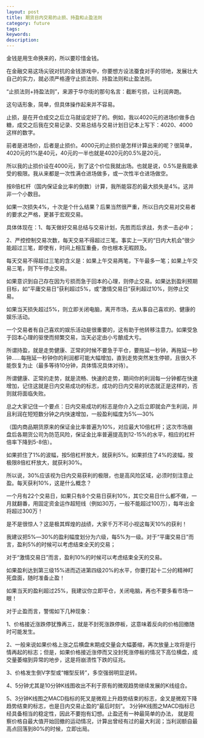 ```yaml
---
layout: post
title: 期货日内交易的止损、持盈和止盈法则
category: future
tags: 
keywords: 
description: 
---
```




金钱是用生命换来的，所以要珍惜金钱。

在金融交易这场尖锐对抗的金钱游戏中，你要想方设法蚕食对手的领地，发展壮大自己的实力，就必须严格遵守止损法则、持盈法则和止盈法则。

“止损法则+持盈法则”，来源于华尔街的那句名言：截断亏损，让利润奔跑。

这句话形象，简单，但具体操作起来并不容易。

止损，是在开仓成交之后立马就设定好了的。例如，我以4020元的进场价做多白糖，成交之后我在交易记录、交易总结与交易计划日记本上写下：4020、4000这样的数字。

前者是进场价，后者是止损价。4000元的止损价是怎样计算出来的呢？很简单，4020元的1%是40元，40元的一半也就是4020元的0.5%是20元，

所以我的止损价设在4000元，到了这个价位我就出场。也就是说，0.5%是我能承受的极限。我从来都是一次性满仓进场做多，或一次性半仓进场做空。

按8倍杠杆（国内保证金比率的倒数）计算，我所能容忍的最大损失是4%。这并非一个小数目。


如果一次损失4%，十次是个什么结果？后果当然很严重，所以日内交易对交易者的要求之严格，更甚于宏观交易。

具体体现在：1、每天做好交易总结与交易计划，先胜而后求战，务求一击必中；

2、严控控制交易次数，每天交易不得超过三笔。事实上一天的“日内大机会”很少能超过三笔，即使有，时间上相互重叠，你也根本无暇顾及。

每天交易不得超过三笔的含义是：如果上午交易两笔，下午最多一笔；如果上午交易三笔，则下午停止交易。

如果意识到自己存在因为亏损而急于回本的心理，则停止交易。如果达到盈利预期目标，如“平庸交易日”获利超过5%，或“激情交易日”获利超过10%，则停止交易。

如果当天损失超过5%，则立即关闭电脑，离开市场，去从事自己喜欢的、健康的娱乐活动。

一个交易者有自己喜欢的娱乐活动是很重要的，这有助于他转移注意力。如果受急于回本心理的驱使而频繁交易，当天必定由小亏酿成大亏。


所谓持盈，就是走势健康、正常的时候不要急于平仓，要拖延一秒钟，再拖延一秒钟……每拖延一秒钟你的利润都可能大幅增加，直到走势突然发生停顿，且很久不能恢复为止（最多等待10分钟，具体情况具体对待）。

所谓健康、正常的走势，就是流畅、快速的走势，期间你的利润每一分钟都在快速增加，记住这就是日内交易成功的标志，成功的日内交易的状态就正是这样的，否则就将面临失败。

总之大家记住一个要点：日内交易成功的标志是你介入之后立即就会产生利润，并且利润在短短数分钟之内快速增加，一般盈利幅度为5%―30%

（国内商品期货原来的保证金比率普遍为10%，对应最大10倍杠杆；这次市场崩盘后各期货公司为防范风险，保证金比率普遍提高到12-15%的水平，相应的杠杆倍率下降到5-8倍）。

如果抓住了1%的波幅，按5倍杠杆放大，就获利5%。如果抓住了4%的波幅，按极限8倍杠杆放大，就获利30%。

所以说，30%应该视为日内交易获利的极限，也是高风险区域，必须时刻注意止盈。每天获利10%，这是什么概念？

一个月有22个交易日，如果只有8个交易日获利10%，其它交易日什么都不做，一月就翻番，用固定资金运作超短线（例如30万，一般不能超过100万），每年出金将超过300万！

是不是很惊人？这是极其辉煌的战绩，大家千万不可小视这每天10%的获利！

我建议把5%―30%的盈利幅度划分为六级，每5%为一级。对于“平庸交易日”而言，盈利5%的时候可以考虑结束全天的交易；

对于“激情交易日”而言，盈利10%的时候可以考虑结束全天的交易。

如果盈利达到第三级15%进而迈进第四级20%的水平，你要打起十二分的精神盯死盘面，随时准备止盈！

如果当天的盈利超过25%，我建议你立即平仓，关闭电脑，再也不要多看市场一眼！

对于止盈而言，警惕如下几种现象：

1、价格接近涨跌停犹豫再三，就是不封死涨跌停板，这意味着反向的价格回撤随时可能发生。

2、一般来说如果价格上涨之后横盘末期成交量会大幅萎缩，再次放量上攻将是行情再起的标志；但是，如果价格接近涨停而又没封死涨停板的情况下高位横盘，成交量萎缩到异常的地步，这是将崩溃性下跌的征兆。

3、价格发生倒V字型或“帽型反转”，多空强弱明显逆转。

4、5分钟尤其是10分钟K线图收出不利于原有的微观趋势继续发展的K线组合。

5、3分钟K线图之MACD指标的死叉是微观上升趋势结束的标志，金叉是微观下降趋势结束的标志，也是日内交易止盈的“最后时刻”。
3分钟K线图之MACD指标已经具备相当的稳定性，因此不要抱有幻想。止盈还有一种最简单的办法，
就是观察价格自最大值开始回撤的运动情况，计算出曾经有过的最大利润；当利润额自最高点回落到80%的时候，立即出局。

